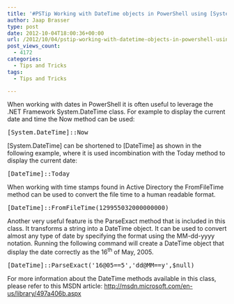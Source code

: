 ```yaml
---
title: '#PSTip Working with DateTime objects in PowerShell using [System.DateTime]'
author: Jaap Brasser
type: post
date: 2012-10-04T18:00:36+00:00
url: /2012/10/04/pstip-working-with-datetime-objects-in-powershell-using-system-datetime/
post_views_count:
  - 4172
categories:
  - Tips and Tricks
tags:
  - Tips and Tricks

---
```

When working with dates in PowerShell it is often useful to leverage the .NET Framework System.DateTime class. For example to display the current date and time the Now method can be used:

<pre class="brush: powershell; title: ; notranslate" title="">[System.DateTime]::Now
</pre>

[System.DateTime] can be shortened to [DateTime] as shown in the following example, where it is used incombination with the Today method to display the current date:

<pre class="brush: powershell; title: ; notranslate" title="">[DateTime]::Today
</pre>

When working with time stamps found in Active Directory the FromFileTime method can be used to convert the file time to a human readable format.

<pre class="brush: powershell; title: ; notranslate" title="">[DateTime]::FromFileTime(129955032000000000)
</pre>

Another very useful feature is the ParseExact method that is included in this class. It transforms a string into a DateTime object. It can be used to convert almost any type of date by specifying the format using the MM-dd-yyyy notation. Running the following command will create a DateTime object that display the date correctly as the 16<sup>th</sup> of May, 2005.

<pre class="brush: powershell; title: ; notranslate" title="">[DateTime]::ParseExact('16@05==5','dd@MM==y',$null)
</pre>

For more information about the DateTime methods available in this class, please refer to this MSDN article: <http://msdn.microsoft.com/en-us/library/497a406b.aspx>